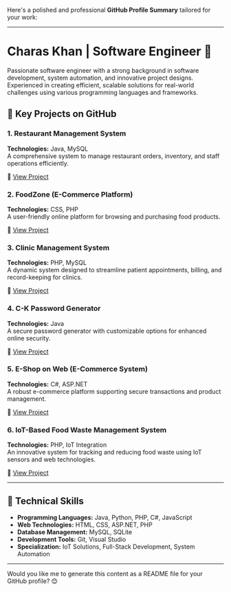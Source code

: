 Here's a polished and professional **GitHub Profile Summary** tailored for your work:  

---

# **Charas Khan | Software Engineer 🚀**  
Passionate software engineer with a strong background in software development, system automation, and innovative project designs. Experienced in creating efficient, scalable solutions for real-world challenges using various programming languages and frameworks.  

## **🔑 Key Projects on GitHub**  

### **1. Restaurant Management System**  
**Technologies:** Java, MySQL  
A comprehensive system to manage restaurant orders, inventory, and staff operations efficiently.  

🔗 [View Project](https://github.com/charaskhan/Restaurant-Management-System)  

### **2. FoodZone (E-Commerce Platform)**  
**Technologies:** CSS, PHP  
A user-friendly online platform for browsing and purchasing food products.  

🔗 [View Project](https://github.com/charaskhan/FoodZone)  

### **3. Clinic Management System**  
**Technologies:** PHP, MySQL  
A dynamic system designed to streamline patient appointments, billing, and record-keeping for clinics.  

🔗 [View Project](https://github.com/charaskhan/Clinic-Management-System)  

### **4. C-K Password Generator**  
**Technologies:** Java  
A secure password generator with customizable options for enhanced online security.  

🔗 [View Project](https://github.com/charaskhan/C-K-Password-Generator)  

### **5. E-Shop on Web (E-Commerce System)**  
**Technologies:** C#, ASP.NET  
A robust e-commerce platform supporting secure transactions and product management.  

🔗 [View Project](https://github.com/charaskhan/eShopOnWeb-main)  

### **6. IoT-Based Food Waste Management System**  
**Technologies:** PHP, IoT Integration  
An innovative system for tracking and reducing food waste using IoT sensors and web technologies.  

🔗 [View Project](https://github.com/charaskhan/Food-waste-management-system-main)  

---

## **💼 Technical Skills**  
- **Programming Languages:** Java, Python, PHP, C#, JavaScript  
- **Web Technologies:** HTML, CSS, ASP.NET, PHP  
- **Database Management:** MySQL, SQLite  
- **Development Tools:** Git, Visual Studio  
- **Specialization:** IoT Solutions, Full-Stack Development, System Automation  

---

Would you like me to generate this content as a README file for your GitHub profile? 😊
